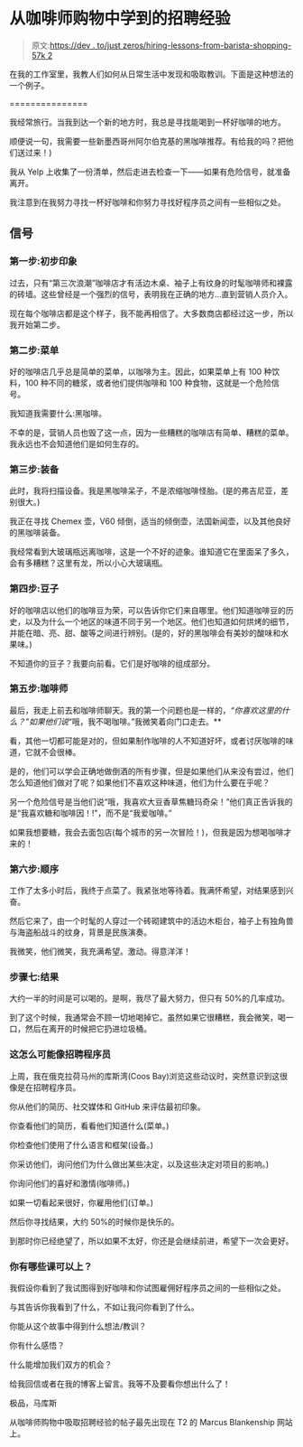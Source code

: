 # 从咖啡师购物中学到的招聘经验

> 原文:[https://dev . to/just zeros/hiring-lessons-from-barista-shopping-57k 2](https://dev.to/justzeros/hiring-lessons-from-barista-shopping-57k2)

在我的工作室里，我教人们如何从日常生活中发现和吸取教训。下面是这种想法的一个例子。

===============

我经常旅行。当我到达一个新的地方时，我总是寻找能喝到一杯好咖啡的地方。

顺便说一句，我需要一些新墨西哥州阿尔伯克基的黑咖啡推荐。有给我的吗？把他们送过来！)

我从 Yelp 上收集了一份清单，然后走进去检查一下——如果有危险信号，就准备离开。

我注意到在我努力寻找一杯好咖啡和你努力寻找好程序员之间有一些相似之处。

## [](#signals)信号

### [](#step-one-initial-impression)第一步:初步印象

过去，只有“第三次浪潮”咖啡店才有活边木桌、袖子上有纹身的时髦咖啡师和裸露的砖墙。这些曾经是一个强烈的信号，表明我在正确的地方…直到营销人员介入。

现在每个咖啡店都是这个样子，我不能再相信了。大多数商店都经过这一步，所以我开始第二步。

### [](#step-two-the-menu)第二步:菜单

好的咖啡店几乎总是简单的菜单，以咖啡为主。因此，如果菜单上有 100 种饮料，100 种不同的糖浆，或者他们提供咖啡和 100 种食物，这就是一个危险信号。

我知道我需要什么:黑咖啡。

不幸的是，营销人员也毁了这一点，因为一些糟糕的咖啡店有简单、糟糕的菜单。我永远也不会知道他们是如何生存的。

### [](#step-three-the-equipment)第三步:装备

此时，我将扫描设备。我是黑咖啡呆子，不是浓缩咖啡怪胎。(是的弗吉尼亚，差别很大。)

我正在寻找 Chemex 壶，V60 倾倒，适当的倾倒壶，法国新闻壶，以及其他良好的黑咖啡装备。

我经常看到大玻璃瓶远离咖啡，这是一个不好的迹象。谁知道它在里面呆了多久，会有多糟糕？这里有龙，所以小心大玻璃瓶。

### [](#step-four-the-beans)第四步:豆子

好的咖啡店以他们的咖啡豆为荣，可以告诉你它们来自哪里。他们知道咖啡豆的历史，以及为什么一个地区的味道不同于另一个地区。他们也知道如何烘烤的细节，并能在暗、亮、甜、酸等之间进行辨别。(是的，好的黑咖啡会有美妙的酸味和水果味。)

不知道你的豆子？我要向前看。它们是好咖啡的组成部分。

### [](#step-five-the-barista)第五步:咖啡师

最后，我走上前去和咖啡师聊天。我的第一个问题也是一样的，*“你喜欢这里的什么？”如果他们说*“哦，我不喝咖啡。”我微笑着向门口走去。**

看，其他一切都可能是对的，但如果制作咖啡的人不知道好坏，或者讨厌咖啡的味道，它就不会很棒。

是的，他们可以学会正确地做倒酒的所有步骤，但是如果他们从来没有尝过，他们怎么知道他们做对了呢？如果他们不喜欢这种味道，他们为什么要在乎呢？

另一个危险信号是当他们说“哦，我喜欢大豆香草焦糖玛奇朵！”他们真正告诉我的是“我喜欢糖和咖啡因！!"，而不是“我爱咖啡。”

如果我想要糖，我会去面包店(每个城市的另一次冒险！)，但我是因为想喝咖啡才来的！

### [](#step-six-the-order)第六步:顺序

工作了太多小时后，我终于点菜了。我紧张地等待着。我满怀希望，对结果感到兴奋。

然后它来了，由一个时髦的人穿过一个砖砌建筑中的活边木柜台，袖子上有独角兽与海盗船战斗的纹身，背景是民族演奏。

我微笑，他们微笑，我充满希望。激动。得意洋洋！

### [](#step-seven-the-result)步骤七:结果

大约一半的时间是可以喝的。是啊，我尽了最大努力，但只有 50%的几率成功。

到了这个时候，我通常会不顾一切地喝掉它。虽然如果它很糟糕，我会微笑，喝一口，然后在离开的时候把它扔进垃圾桶。

### [](#how-this-might-be-like-hiring-programmers)这怎么可能像招聘程序员

上周，我在俄克拉荷马州的库斯湾(Coos Bay)浏览这些动议时，突然意识到这很像是在招聘程序员。

你从他们的简历、社交媒体和 GitHub 来评估最初印象。

你查看他们的简历，看看他们知道什么(菜单。)

你检查他们使用了什么语言和框架(设备。)

你采访他们，询问他们为什么做出某些决定，以及这些决定对项目的影响。)

你询问他们的喜好和激情(咖啡师。)

如果一切看起来很好，你雇用他们(订单。)

然后你寻找结果，大约 50%的时候你是快乐的。

到那时你已经绝望了，所以如果不太好，你还是会继续前进，希望下一次会更好。

### [](#what-lessons-are-available-to-you)你有哪些课可以上？

我假设你看到了我试图得到好咖啡和你试图雇佣好程序员之间的一些相似之处。

与其告诉你我看到了什么，不如让我问你看到了什么。

你能从这个故事中得到什么想法/教训？

你有什么感悟？

什么能增加我们双方的机会？

给我回信或者在我的博客上留言。我等不及要看你想出什么了！

极品，马库斯

从咖啡师购物中吸取招聘经验的帖子最先出现在 T2 的 Marcus Blankenship 网站上。